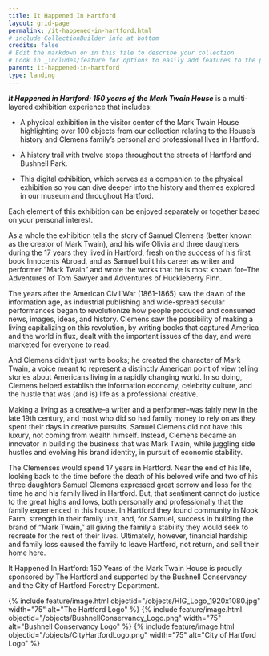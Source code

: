 ```yaml
---
title: It Happened In Hartford
layout: grid-page
permalink: /it-happened-in-hartford.html
# include CollectionBuilder info at bottom
credits: false
# Edit the markdown on in this file to describe your collection
# Look in _includes/feature for options to easily add features to the page
parent: it-happened-in-hartford
type: landing
---
```


_**It Happened in Hartford: 150 years of the Mark Twain House**_ is a multi-layered exhibition experience that includes:

- A physical exhibition in the visitor center of the Mark Twain House highlighting over 100 objects from our collection relating to the House’s history and Clemens family’s personal and professional lives in Hartford. 

- A history trail with twelve stops throughout the streets of Hartford and Bushnell Park.

- This digital exhibition, which serves as a companion to the physical exhibition so you can dive deeper into the history and themes explored in our museum and throughout Hartford.

Each element of this exhibition can be enjoyed separately or together based on your personal interest.

As a whole the exhibition tells the story of Samuel Clemens (better known as the creator of Mark Twain), and his wife Olivia and three daughters during the 17 years they lived in Hartford, fresh on the success of his first book Innocents Abroad, and as Samuel built his career as writer and performer “Mark Twain” and wrote the works that he is most known for–The Adventures of Tom Sawyer and Adventures of Huckleberry Finn.

The years after the American Civil War (1861-1865) saw the dawn of the information age, as industrial publishing and wide-spread secular performances began to revolutionize how people produced and consumed news, images, ideas, and history. Clemens saw the possibility of making a living capitalizing on this revolution, by writing books that captured America and the world in flux,  dealt with the important issues of the day, and were marketed for everyone to read. 

And Clemens didn’t just write books; he created the character of Mark Twain, a voice meant to represent a distinctly American point of view telling stories about Americans living in a rapidly changing world. In so doing, Clemens helped establish the information economy, celebrity culture, and the hustle that was (and is) life as a professional creative. 

Making a living as a creative–a writer and a performer–was fairly new in the late 19th century, and most who did so had family money to rely on as they spent their days in creative pursuits. Samuel Clemens did not have this luxury, not coming from wealth himself. Instead, Clemens became an innovator in building the business that was Mark Twain, while juggling side hustles and evolving his brand identity, in pursuit of economic stability. 

The Clemenses would spend 17 years in Hartford. Near the end of his life, looking back to the time before the death of his beloved wife and two of his three daughters Samuel Clemens expressed great sorrow and loss for the time he and his family lived in Hartford. But, that sentiment cannot do justice to the great highs and lows, both personally and professionally that the family experienced in this house. In Hartford they found community in Nook Farm, strength in their family unit, and, for Samuel, success in building the brand of “Mark Twain,” all giving the family a stability they would seek to recreate for the rest of their lives. Ultimately, however, financial hardship and family loss caused the family to leave Hartford, not return, and sell their home here. 

It Happened In Hartford: 150 Years of the Mark Twain House is proudly sponsored by The Hartford and supported by the Bushnell Conservancy and the City of Hartford Forestry Department. 

{% include feature/image.html objectid="/objects/HIG_Logo_1920x1080.jpg" width="75" alt="The Hartford Logo" %}
{% include feature/image.html objectid="/objects/BushnellConservancy_Logo.png" width="75" alt="Bushnell Conservancy Logo" %}
{% include feature/image.html objectid="/objects/CityHartfordLogo.png" width="75" alt="City of Hartford Logo" %}
